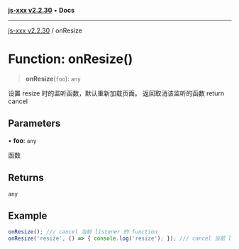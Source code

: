 [**js-xxx v2.2.30**](../README.md) • **Docs**

***

[js-xxx v2.2.30](../README.md) / onResize

# Function: onResize()

> **onResize**(`foo`): `any`

设置 resize 时的监听函数，默认重新加载页面。
返回取消该监听的函数 return cancel

## Parameters

• **foo**: `any`

函数

## Returns

`any`

## Example

```ts
onResize(); /// cancel 当前 listener 的 function
onResize('resize', () => { console.log('resize'); }); /// cancel 当前 listener 的 function
```
